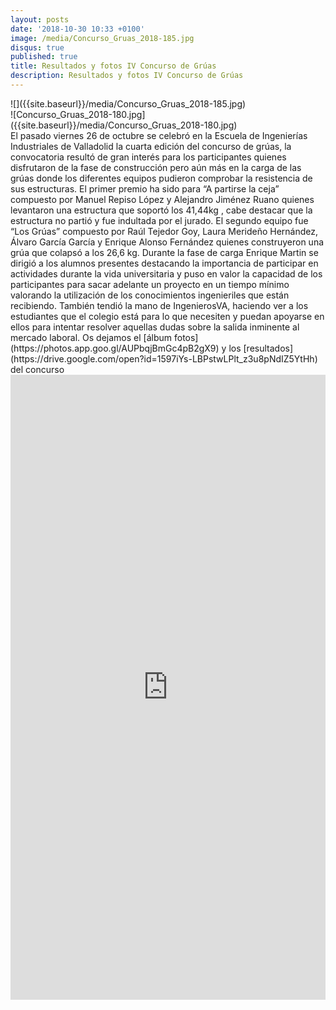 ```yaml
---
layout: posts
date: '2018-10-30 10:33 +0100'
image: /media/Concurso_Gruas_2018-185.jpg
disqus: true
published: true
title: Resultados y fotos IV Concurso de Grúas
description: Resultados y fotos IV Concurso de Grúas
---
```

<div class="row">
<div class="col-12 col-sm-6">
![]({{site.baseurl}}/media/Concurso_Gruas_2018-185.jpg)
</div>
<div class="col-12 col-sm-6">
![Concurso_Gruas_2018-180.jpg]({{site.baseurl}}/media/Concurso_Gruas_2018-180.jpg)

  
</div>
El pasado viernes 26 de octubre se celebró en la Escuela de Ingenierías Industriales de Valladolid la cuarta edición del concurso de grúas, la convocatoria resultó de gran interés para los participantes quienes disfrutaron de la fase de construcción pero aún más en la carga de las grúas donde los diferentes equipos pudieron comprobar la resistencia de sus estructuras. El primer premio ha sido para “A partirse la ceja” compuesto por Manuel Repiso López y Alejandro Jiménez Ruano quienes levantaron una estructura que soportó los 41,44kg , cabe destacar que la estructura no partió y fue indultada por el jurado. El segundo equipo fue “Los Grúas” compuesto por Raúl Tejedor Goy, Laura Merideño Hernández, Álvaro García García y Enrique Alonso Fernández quienes construyeron una grúa que colapsó a los 26,6 kg. Durante la fase de carga Enrique Martin se dirigió a los alumnos presentes destacando la importancia de participar en actividades durante la vida universitaria y puso en valor la capacidad de los participantes para sacar adelante un proyecto en un tiempo mínimo valorando la utilización de los conocimientos ingenieriles que están recibiendo. También tendió la mano de IngenierosVA, haciendo ver a los estudiantes que el colegio está para lo que necesiten y puedan apoyarse en ellos para intentar resolver aquellas dudas sobre la salida inminente al mercado laboral.
Os dejamos el [álbum fotos](https://photos.app.goo.gl/AUPbqjBmGc4pB2gX9) y los [resultados](https://drive.google.com/open?id=1597iYs-LBPstwLPlt_z3u8pNdIZ5YtHh) del concurso 

<iframe src="https://www.youtube.com/watch?v=ZwvPXxOe7cw" width="100%" height="1000" frameborder="0" marginheight="0" marginwidth="0">Cargando...</iframe>
